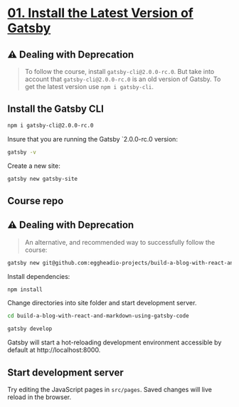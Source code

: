 # [01. Install the Latest Version of Gatsby](https://egghead.io/lessons/gatsby-install-the-latest-version-of-gatsby)

## ⚠️ Dealing with Deprecation

> To follow the course, install `gatsby-cli@2.0.0-rc.0`. But take into account that `gatsby-cli@2.0.0-rc.0` is an old version of Gatsby. To get the latest version use `npm i gatsby-cli`.

## Install the Gatsby CLI

```bash
npm i gatsby-cli@2.0.0-rc.0
```

Insure that you are running the Gatsby `2.0.0-rc.0 version: 

```bash
gatsby -v
```

Create a new site:

```bash
gatsby new gatsby-site
```

## Course repo

## ⚠️ Dealing with Deprecation

> An alternative, and recommended way to successfully follow the course:

```bash
gatsby new git@github.com:eggheadio-projects/build-a-blog-with-react-and-markdown-using-gatsby-code.git
```

Install dependencies:

```bash
npm install
```

Change directories into site folder and start development server.

```bash
cd build-a-blog-with-react-and-markdown-using-gatsby-code
```

```bash
gatsby develop
```

Gatsby will start a hot-reloading development environment accessible by default at http://localhost:8000.

## Start development server

Try editing the JavaScript pages in `src/pages`. Saved changes will live reload in the browser.
